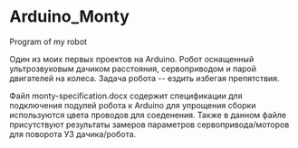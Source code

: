# Arduino_Monty
Program of my robot

Один из моих первых проектов на Arduino.
Робот оснащенный ультрозвуковым дачиком расстояния, сервоприводом и
парой двигателей на колеса. Задача робота -- ездить избегая препятствия.

Файл monty-specification.docx содержит спецификации для подключения подулей робота к Arduino
для упрощения сборки используются цвета проводов для соеденения. Также в данном файле 
присутствуют результаты замеров параметров сервопривода/моторов для поворота УЗ дачика/робота.

